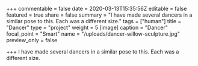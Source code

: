 +++
commentable = false
date = 2020-03-13T15:35:56Z
editable = false
featured = true
share = false
summary = "I have made several dancers in a similar pose to this. Each was a different size."
tags = ["human"]
title = "Dancer"
type = "project"
weight = 5
[image]
caption = "Dancer"
focal_point = "Smart"
name = "/uploads/dancer-willow-sculpture.jpg"
preview_only = false

+++
I have made several dancers in a similar pose to this. Each was a different size.